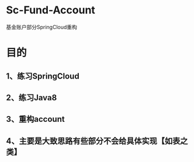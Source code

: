 # Sc-Fund-Account
基金账户部分SpringCloud重构

# 目的
## 1、练习SpringCloud
## 2、练习Java8
## 3、重构account
## 4、主要是大致思路有些部分不会给具体实现【如表之类】
